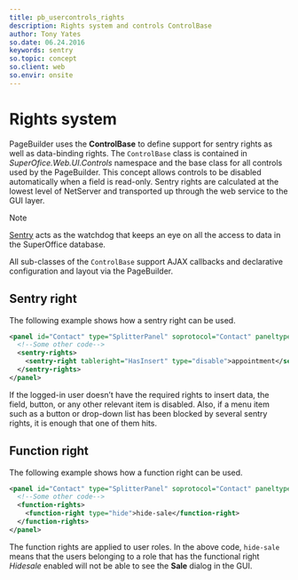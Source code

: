 ```yaml
---
title: pb_usercontrols_rights
description: Rights system and controls ControlBase
author: Tony Yates
so.date: 06.24.2016
keywords: sentry
so.topic: concept
so.client: web
so.envir: onsite
---
```


# Rights system

PageBuilder uses the **ControlBase** to define support for sentry rights as well as data-binding rights. The `ControlBase` class is contained in *SuperOfice.Web.UI.Controls* namespace and the base class for all controls used by the PageBuilder. This concept allows controls to be disabled automatically when a field is read-only. Sentry rights are calculated at the lowest level of NetServer and transported up through the web service to the GUI layer.

> [!NOTE]
> [Sentry][1] acts as the watchdog that keeps an eye on all the access to data in the SuperOffice database.

All sub-classes of the `ControlBase` support AJAX callbacks and declarative configuration and layout via the PageBuilder.

## Sentry right

The following example shows how a sentry right can be used.

```XML
<panel id="Contact" type="SplitterPanel" soprotocol="Contact" paneltype="Main" placeholderid="MainPlaceHolder">
  <!--Some other code-->
  <sentry-rights>
    <sentry-right tableright="HasInsert" type="disable">appointment</sentry-right>
  </sentry-rights>
</panel>
```

If the logged-in user doesn’t have the required rights to insert data, the field, button, or any other relevant item is disabled. Also, if a menu item such as a button or drop-down list has been blocked by several sentry rights, it is enough that one of them hits.

## Function right

The following example shows how a function right can be used.

```XML
<panel id="Contact" type="SplitterPanel" soprotocol="Contact" paneltype="Main" placeholderid="MainPlaceHolder">
  <!--Some other code-->
  <function-rights>
    <function-right type="hide">hide-sale</function-right>
  </function-rights>
</panel>
```

The function rights are applied to user roles. In the above code, `hide-sale` means that the users belonging to a role that has the functional right *Hidesale* enabled will not be able to see the **Sale** dialog in the GUI.

<!-- Referenced links -->
[1]: https://github.com/SuperOfficeDocs/data-access/blob/main/docs/sentry/index.md

<!-- Referenced images -->